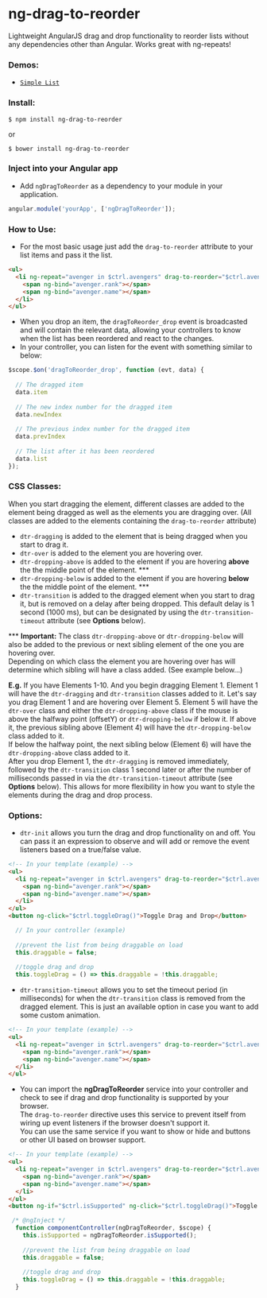 # ng-drag-to-reorder

Lightweight AngularJS drag and drop functionality to reorder lists without any dependencies other than Angular. Works great with ng-repeats!

### Demos: 

- [`Simple List`](http://htmlpreview.github.io/?https://github.com/mhthompson86/ng-drag-to-reorder/blob/master/demo/index.html)


### Install:

```shell
$ npm install ng-drag-to-reorder
```
or
```shell
$ bower install ng-drag-to-reorder
```

### Inject into your Angular app

- Add `ngDragToReorder` as a dependency to your module in your application.

```js
angular.module('yourApp', ['ngDragToReorder']);
```


### How to Use:

- For the most basic usage just add the `drag-to-reorder` attribute to your list items and pass it the list.
```html
<ul>
  <li ng-repeat="avenger in $ctrl.avengers" drag-to-reorder="$ctrl.avengers">
    <span ng-bind="avenger.rank"></span>
    <span ng-bind="avenger.name"></span>
  </li>
</ul>
```

- When you drop an item, the `dragToReorder_drop` event is broadcasted and will contain the relevant data, allowing your controllers to know when the list has been reordered and react to the changes.
- In your controller, you can listen for the event with something similar to below:
```js
$scope.$on('dragToReorder_drop', function (evt, data) {   
    
  // The dragged item
  data.item
  
  // The new index number for the dragged item
  data.newIndex
  
  // The previous index number for the dragged item
  data.prevIndex
  
  // The list after it has been reordered
  data.list
});
```


### CSS Classes:

When you start dragging the element, different classes are added to the element being dragged as well as the elements you are dragging over. 
(All classes are added to the elements containing the `drag-to-reorder` attribute)


- `dtr-dragging` is added to the element that is being dragged when you start to drag it.
- `dtr-over` is added to the element you are hovering over.
- `dtr-dropping-above` is added to the element if you are hovering **above** the the middle point of the element. ***
- `dtr-dropping-below` is added to the element if you are hovering **below** the the middle point of the element. ***
- `dtr-transition` is added to the dragged element when you start to drag it, but is removed on a delay after being dropped. 
This default delay is 1 second (1000 ms), but can be designated by using the `dtr-transition-timeout` attribute (see **Options** below).


*** **Important:**  The class `dtr-dropping-above` or `dtr-dropping-below` will also be added to the previous or next sibling element of the one you are hovering over.  
Depending on which class the element you are hovering over has will determine which sibling will have a class added. (See example below...)

**E.g.**  If you have Elements 1-10.  And you begin dragging Element 1.  Element 1 will have the `dtr-dragging` and `dtr-transition` classes added to it.
Let's say you drag Element 1 and are hovering over Element 5.  Element 5 will have the `dtr-over` class and either the `dtr-dropping-above` class if the mouse is above the
halfway point (offsetY) or `dtr-dropping-below` if below it.   If above it, the previous sibling above (Element 4) will have the `dtr-dropping-below` class added to it.  
If below the halfway point, the next sibling below (Element 6) will have the `dtr-dropping-above` class added to it.  
After you drop Element 1, the `dtr-dragging` is removed immediately, followed by the `dtr-transition` class 1 second later or after the number of milliseconds passed
in via the `dtr-transition-timeout` attribute (see **Options** below).
This allows for more flexibility in how you want to style the elements during the drag and drop process. 


### Options:


- `dtr-init` allows you turn the drag and drop functionality on and off. You can pass it an expression to observe and will add or remove the event listeners based on a true/false value.

```html
<!-- In your template (example) -->
<ul>
  <li ng-repeat="avenger in $ctrl.avengers" drag-to-reorder="$ctrl.avengers" dtr-nit="{{$ctrl.draggable}}">
    <span ng-bind="avenger.rank"></span>
    <span ng-bind="avenger.name"></span>
  </li>
</ul>
<button ng-click="$ctrl.toggleDrag()">Toggle Drag and Drop</button>
```

```javascript
  // In your controller (example)
  
  //prevent the list from being draggable on load
  this.draggable = false;
  
  //toggle drag and drop
  this.toggleDrag = () => this.draggable = !this.draggable;
```


- `dtr-transition-timeout` allows you to set the timeout period (in milliseconds) for when the `dtr-transition` class is removed from the dragged element. 
This is just an available option in case you want to add some custom animation.

```html
<!-- In your template (example) -->
<ul>
  <li ng-repeat="avenger in $ctrl.avengers" drag-to-reorder="$ctrl.avengers"  dtr-transition-timeout="5000">
    <span ng-bind="avenger.rank"></span>
    <span ng-bind="avenger.name"></span>
  </li>
</ul>
```

- You can import the **ngDragToReorder** service into your controller and check to see if drag and drop functionality is supported by your browser.  
The `drag-to-reorder` directive uses this service to prevent itself from wiring up event listeners if the browser doesn't support it.  
You can use the same service if you want to show or hide and buttons or other UI based on browser support.  

```html
<!-- In your template (example) -->
<ul>
  <li ng-repeat="avenger in $ctrl.avengers" drag-to-reorder="$ctrl.avengers" dtr-nit="{{$ctrl.draggable}}">
    <span ng-bind="avenger.rank"></span>
    <span ng-bind="avenger.name"></span>
  </li>
</ul>
<button ng-if="$ctrl.isSupported" ng-click="$ctrl.toggleDrag()">Toggle Drag and Drop</button>
```

```javascript
 /* @ngInject */
  function componentController(ngDragToReorder, $scope) {
    this.isSupported = ngDragToReorder.isSupported();
    
    //prevent the list from being draggable on load
    this.draggable = false;
    
    //toggle drag and drop
    this.toggleDrag = () => this.draggable = !this.draggable;
  }
```
